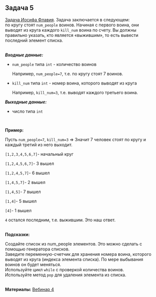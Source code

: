 <html>
<head>
  <meta charset="utf-8" />
  <style>
   .colortext {
    color: orange;
   }
  </style>
 </head>
<h2>Задача 5</h2>
<p><a href="https://ru.wikipedia.org/wiki/%D0%97%D0%B0%D0%B4%D0%B0%D1%87%D0%B0_%D0%98%D0%BE%D1%81%D0%B8%D1%84%D0%B0_%D0%A4%D0%BB%D0%B0%D0%B2%D0%B8%D1%8F">Задача Иосифа Флавия</a>. 
Задача заключается в следующем: 
<br>по кругу стоят <code>num_people</code> воинов.
Начиная с первого воина, они выводят из круга каждого <code>kill_num</code> воина по счету.
Вы должны правильно указать, кто является «выжившим», то есть вывести последний элемент списка.
<br>
<br>
<p><b><i>Входные данные:</i></b>
  <ul>
  <li><code>num_people</code> типа <code>int</code> - количество воинов</li>
<p>Например, <code>num_people=7</code>, т.е. по кругу стоят 7 воинов.
<li><code>kill_num</code> типа <code>int</code> - номер воина, которого выводят из круга</li>
<p>Например, <code>kill_num=3</code>, т.е. выводят каждого третьего воина.
</ul>
<p><b><i>Выходные данные:</i></b>
<ul>
  <li>
    число типа <code>int</code>
  </li>
</ul>
<br>
<p><b>Пример:</b>
<p>Пусть <code>num_people=7</code>, <code>kill_num=3</code> => Значит 7 человек стоят по кругу и каждый третий из него выходит.
<p><code>[1,2,3,4,5,6,7]</code>- начальный круг
<p><code>[1,2,4,5,6,7]</code>- 3 вышел
<p><code>[1,2,4,5,7]</code>- 6 вышел
<p><code>[1,4,5,7]</code>- 2 вышел
<p><code>[1,4,5]</code>- 7 вышел
<p><code>[1,4]</code>- 5 вышел
<p><code>[4]</code>- 1 вышел
<p><code>4</code> остался последним, т.е. выжившим. Это наш ответ.
<br>
<br>
<p><b>Подсказки:</b>
<div class="hint">
<div>Создайте список из num_people элементов. Это можно сделать с помощью генератора списков.</div>
</div>
<div class="hint">
<div>Заведите переменную-счетчик для хранения номера воина, которого выводят из круга (индекса элемента списка). 
По мере выбывания воинов
он будет меняться.</div>
</div>
<div class="hint">
<div>Используйте цикл <code>while</code> с проверкой количества воинов.</div>
</div>
<div class="hint">
<div>Используйте метод <code>pop</code> для удаления элемента из списка.</div>
</div>

<br>
  <p><b>Материалы:</b>
  <a href="https://n.sbis.ru/shared/disk/0cb1a8f2-ef9f-4feb-a5e8-c3d3010b3252">Вебинар 4</a>
<br>
<br>
</html>